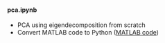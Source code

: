 #### pca.ipynb  
* PCA using eigendecomposition from scratch  
* Convert MATLAB code to Python ([MATLAB code](https://github.com/hkleebrain/Dimensionality_reduction))  
